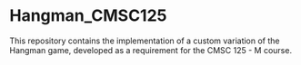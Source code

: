 # Hangman_CMSC125
This repository contains the implementation of a custom variation of the Hangman game, developed as a requirement for the CMSC 125 - M course.
